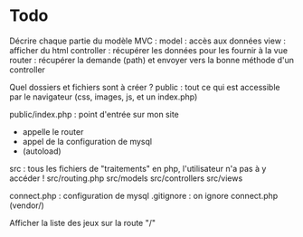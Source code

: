 # Todo

Décrire chaque partie du modèle MVC :
model : accès aux données
view : afficher du html
controller : récupérer les données pour les fournir à la vue
router : récupérer la demande (path) et envoyer vers la bonne méthode d'un controller

Quel dossiers et fichiers sont à créer ?
public : tout ce qui est accessible par le navigateur (css, images, js, et un index.php)

public/index.php : point d'entrée sur mon site
* appelle le router
* appel de la configuration de mysql
* (autoload)

src : tous les fichiers de "traitements" en php, l'utilisateur n'a pas à y accéder !
src/routing.php
src/models
src/controllers 
src/views

connect.php : configuration de mysql
.gitignore : on ignore connect.php (vendor/)

Afficher la liste des jeux sur la route "/"